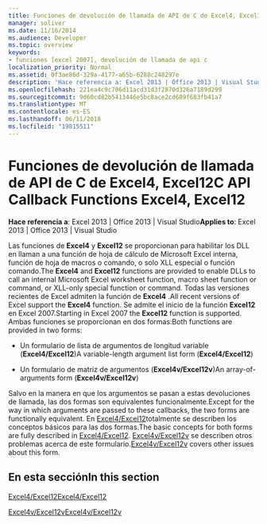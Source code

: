 ```yaml
---
title: Funciones de devolución de llamada de API de C de Excel4, Excel12
manager: soliver
ms.date: 11/16/2014
ms.audience: Developer
ms.topic: overview
keywords:
- funciones [excel 2007], devolución de llamada de api c
localization_priority: Normal
ms.assetid: 0f3ae86d-329a-4177-a65b-6288c248297e
description: 'Hace referencia a: Excel 2013 | Office 2013 | Visual Studio'
ms.openlocfilehash: 221ea4c9c706d11acd31d3f2870d326a7189d299
ms.sourcegitcommit: 9d60cd82b5413446e5bc8ace2cd689f683fb41a7
ms.translationtype: MT
ms.contentlocale: es-ES
ms.lasthandoff: 06/11/2018
ms.locfileid: "19815511"
---
```

# <a name="c-api-callback-functions-excel4-excel12"></a><span data-ttu-id="aa8bf-104">Funciones de devolución de llamada de API de C de Excel4, Excel12</span><span class="sxs-lookup"><span data-stu-id="aa8bf-104">C API Callback Functions Excel4, Excel12</span></span>

<span data-ttu-id="aa8bf-105">**Hace referencia a**: Excel 2013 | Office 2013 | Visual Studio</span><span class="sxs-lookup"><span data-stu-id="aa8bf-105">**Applies to**: Excel 2013 | Office 2013 | Visual Studio</span></span> 
  
<span data-ttu-id="aa8bf-106">Las funciones de **Excel4** y **Excel12** se proporcionan para habilitar los DLL en llaman a una función de hoja de cálculo de Microsoft Excel interna, función de hoja de macros o comando, o solo XLL especial o función comando.</span><span class="sxs-lookup"><span data-stu-id="aa8bf-106">The **Excel4** and **Excel12** functions are provided to enable DLLs to call an internal Microsoft Excel worksheet function, macro sheet function or command, or XLL-only special function or command.</span></span> <span data-ttu-id="aa8bf-107">Todas las versiones recientes de Excel admiten la función de **Excel4** .</span><span class="sxs-lookup"><span data-stu-id="aa8bf-107">All recent versions of Excel support the **Excel4** function.</span></span> <span data-ttu-id="aa8bf-108">Se admite el inicio de la función **Excel12** en Excel 2007.</span><span class="sxs-lookup"><span data-stu-id="aa8bf-108">Starting in Excel 2007 the **Excel12** function is supported.</span></span> <span data-ttu-id="aa8bf-109">Ambas funciones se proporcionan en dos formas:</span><span class="sxs-lookup"><span data-stu-id="aa8bf-109">Both functions are provided in two forms:</span></span> 
  
- <span data-ttu-id="aa8bf-110">Un formulario de lista de argumentos de longitud variable (**Excel4/Excel12**)</span><span class="sxs-lookup"><span data-stu-id="aa8bf-110">A variable-length argument list form (**Excel4/Excel12**)</span></span>
    
- <span data-ttu-id="aa8bf-111">Un formulario de matriz de argumentos (**Excel4v/Excel12v**)</span><span class="sxs-lookup"><span data-stu-id="aa8bf-111">An array-of-arguments form (**Excel4v/Excel12v**)</span></span>
    
<span data-ttu-id="aa8bf-112">Salvo en la manera en que los argumentos se pasan a estas devoluciones de llamada, las dos formas son equivalentes funcionalmente.</span><span class="sxs-lookup"><span data-stu-id="aa8bf-112">Except for the way in which arguments are passed to these callbacks, the two forms are functionally equivalent.</span></span> <span data-ttu-id="aa8bf-113">En [Excel4/Excel12](excel4-excel12.md)totalmente se describen los conceptos básicos para las dos formas.</span><span class="sxs-lookup"><span data-stu-id="aa8bf-113">The basic concepts for both forms are fully described in [Excel4/Excel12](excel4-excel12.md).</span></span> <span data-ttu-id="aa8bf-114">[Excel4v/Excel12v](excel4v-excel12v.md) se describen otros problemas acerca de este formulario.</span><span class="sxs-lookup"><span data-stu-id="aa8bf-114">[Excel4v/Excel12v](excel4v-excel12v.md) covers other issues about this form.</span></span> 
  
## <a name="in-this-section"></a><span data-ttu-id="aa8bf-115">En esta sección</span><span class="sxs-lookup"><span data-stu-id="aa8bf-115">In this section</span></span>

[<span data-ttu-id="aa8bf-116">Excel4/Excel12</span><span class="sxs-lookup"><span data-stu-id="aa8bf-116">Excel4/Excel12</span></span>](excel4-excel12.md)
  
[<span data-ttu-id="aa8bf-117">Excel4v/Excel12v</span><span class="sxs-lookup"><span data-stu-id="aa8bf-117">Excel4v/Excel12v</span></span>](excel4v-excel12v.md)
  

